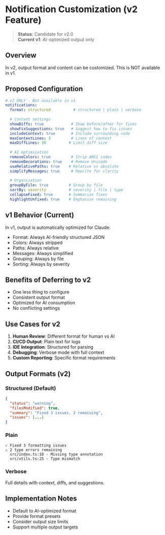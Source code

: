 # Notification Customization (v2 Feature)

> **Status**: Candidate for v2.0  
> **Current v1**: AI-optimized output only

## Overview

In v2, output format and content can be customized. This is NOT available in v1.

## Proposed Configuration

```yaml
# v2 ONLY - Not available in v1
notifications:
  format: structured          # structured | plain | verbose
  
  # Content settings
  showDiffs: true            # Show before/after for fixes
  showFixSuggestions: true   # Suggest how to fix issues
  includeContext: true       # Include surrounding code
  maxContextLines: 3         # Lines of context
  maxDiffLines: 30          # Limit diff size
  
  # AI optimization
  removeColors: true         # Strip ANSI codes
  removeDecorations: true    # Remove Unicode
  useRelativePaths: true    # Relative vs absolute
  simplifyMessages: true     # Rewrite for clarity
  
  # Organization
  groupByFile: true         # Group by file
  sortBy: severity          # severity | file | type
  collapseFixed: true       # Summarize fixes
  highlightUnfixed: true    # Emphasize remaining
```

## v1 Behavior (Current)

In v1, output is automatically optimized for Claude:
- Format: Always AI-friendly structured JSON
- Colors: Always stripped
- Paths: Always relative
- Messages: Always simplified
- Grouping: Always by file
- Sorting: Always by severity

## Benefits of Deferring to v2

- One less thing to configure
- Consistent output format
- Optimized for AI consumption
- No conflicting settings

## Use Cases for v2

1. **Human Review**: Different format for human vs AI
2. **CI/CD Output**: Plain text for logs
3. **IDE Integration**: Structured for parsing
4. **Debugging**: Verbose mode with full context
5. **Custom Reporting**: Specific format requirements

## Output Formats (v2)

### Structured (Default)
```json
{
  "status": "warning",
  "filesModified": true,
  "summary": "Fixed 3 issues, 2 remaining",
  "issues": [...]
}
```

### Plain
```
✓ Fixed 3 formatting issues
⚠ 2 type errors remaining
  src/index.ts:10 - Missing type annotation
  src/utils.ts:25 - Type mismatch
```

### Verbose
Full details with context, diffs, and suggestions.

## Implementation Notes

- Default to AI-optimized format
- Provide format presets
- Consider output size limits
- Support multiple output targets